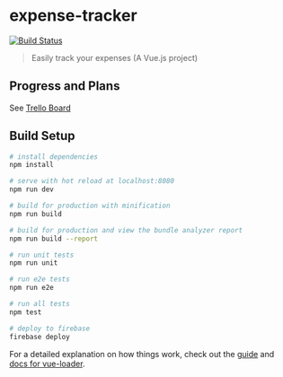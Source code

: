 # expense-tracker

[![Build Status](https://travis-ci.org/vaneyck/expense-tracker.svg?branch=master)](https://travis-ci.org/vaneyck/expense-tracker)

> Easily track your expenses (A Vue.js project)

## Progress and Plans
See [Trello Board](https://trello.com/b/BDisEkHa/expense-tracker)

## Build Setup

``` bash
# install dependencies
npm install

# serve with hot reload at localhost:8080
npm run dev

# build for production with minification
npm run build

# build for production and view the bundle analyzer report
npm run build --report

# run unit tests
npm run unit

# run e2e tests
npm run e2e

# run all tests
npm test

# deploy to firebase
firebase deploy
```

For a detailed explanation on how things work, check out the [guide](http://vuejs-templates.github.io/webpack/) and [docs for vue-loader](http://vuejs.github.io/vue-loader).
